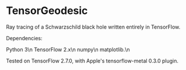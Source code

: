 # TensorGeodesic
Ray tracing of a Schwarzschild black hole written entirely in TensorFlow.

Dependencies:

Python 3\n
TensorFlow 2.x\n
numpy\n
matplotlib.\n

Tested on TensorFlow 2.7.0, with Apple's tensorflow-metal 0.3.0 plugin.
